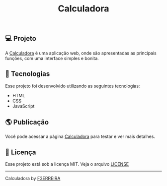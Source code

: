 <h1 align="center">
Calculadora
</h1>
<br>

## 💻 Projeto

A [Calculadora](https://f3rreira.github.io/Calculadora) é uma aplicação web, onde são apresentadas as principais funções, com uma interface simples e bonita.

## 🚀 Tecnologias

Esse projeto foi desenvolvido utilizando as seguintes tecnologias:

- HTML
- CSS
- JavaScript

## :earth_americas: Publicação

Você pode acessar a página [Calculadora](https://f3rreira.github.io/Calculadora2) para testar e ver mais detalhes.

## :memo: Licença

Esse projeto está sob a licença MIT. Veja o arquivo [LICENSE](LICENSE.md) 

---
Calculadora by [F3ERREIRA](https://github.com/F3RREIRA)
